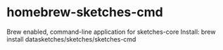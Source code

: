 # homebrew-sketches-cmd
Brew enabled, command-line application for sketches-core
Install: brew install datasketches/sketches/sketches-cmd
